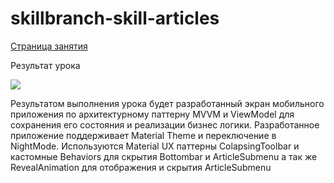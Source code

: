 # skillbranch-skill-articles

[Страница занятия](https://skill-branch.ru/lms/courses/middle-android-developer/architecture)

Результат урока

![](https://skill-branch.ru/uploads/courses/5d889e7aa021130028f1add1/5d88b398019e5a001c21467a/demo_mvvm.gif)

Результатом выполнения урока будет разработанный экран мобильного приложения по архитектурному паттерну MVVM и ViewModel для сохранения его состояния и реализации бизнес логики. Разработанное приложение поддерживает Material Theme и переключение в NightMode. Используются Material UX паттерны ColapsingToolbar и кастомные Behaviors для скрытия Bottombar и ArticleSubmenu а так же RevealAnimation для отображения и скрытия ArticleSubmenu
